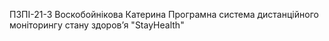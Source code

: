 ПЗПІ-21-3
Воскобойнікова Катерина
Програмна система дистанційного моніторингу стану здоров’я "StayHealth"
